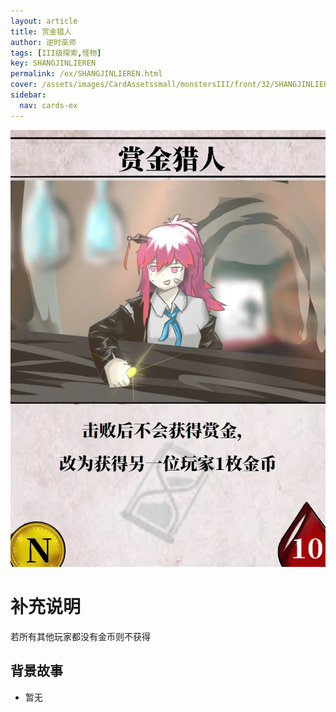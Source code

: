 ```yaml
---
layout: article
title: 赏金猎人
author: 逆时巫师
tags: [III级探索,怪物]
key: SHANGJINLIEREN
permalink: /ex/SHANGJINLIEREN.html
cover: /assets/images/CardAssetssmall/monstersIII/front/32/SHANGJINLIEREN.webp
sidebar:
  nav: cards-ex
---
```

![](/assets/images/CardAssets/monstersIII/front/32/SHANGJINLIEREN.webp)

# 补充说明
若所有其他玩家都没有金币则不获得


## 背景故事
* 暂无